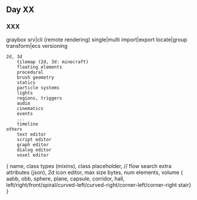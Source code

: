 ## Day XX

### XXX

graybox
    srv|cli (remote rendering)
    single|multi
    import|export
    locate|group
    transform|ecs
    versioning

    2d, 3d
        tilemap (2d, 3d: minecraft)
        floating elements
        procedural
        brush geometry
        statics
        particle systems
        lights
        regions, triggers
        audio
        cinematics
        events
        ...
        timeline
    others
        text editor
        script editor
        graph editor
        dialog editor
        voxel editor

{
    name,
    class types (mixins),
    class placeholder, // flow search
    extra attributes (json),
    2d icon editor,
    max size bytes,
    num elements,
    volume { aabb, obb, sphere, plane, capsule, corridor, hall, left/right/front/spiral/curved-left/curved-right/corner-left/corner-right stair}
}
